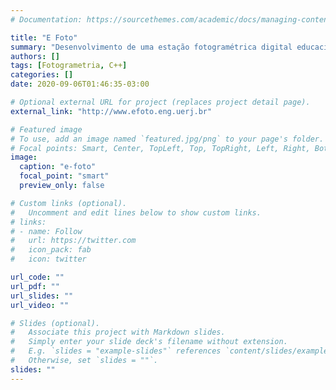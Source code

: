 ```yaml
---
# Documentation: https://sourcethemes.com/academic/docs/managing-content/

title: "E Foto"
summary: "Desenvolvimento de uma estação fotogramétrica digital educacional e livre."
authors: []
tags: [Fotogrametria, C++]
categories: []
date: 2020-09-06T01:46:35-03:00

# Optional external URL for project (replaces project detail page).
external_link: "http://www.efoto.eng.uerj.br"

# Featured image
# To use, add an image named `featured.jpg/png` to your page's folder.
# Focal points: Smart, Center, TopLeft, Top, TopRight, Left, Right, BottomLeft, Bottom, BottomRight.
image:
  caption: "e-foto"
  focal_point: "smart"
  preview_only: false

# Custom links (optional).
#   Uncomment and edit lines below to show custom links.
# links:
# - name: Follow
#   url: https://twitter.com
#   icon_pack: fab
#   icon: twitter

url_code: ""
url_pdf: ""
url_slides: ""
url_video: ""

# Slides (optional).
#   Associate this project with Markdown slides.
#   Simply enter your slide deck's filename without extension.
#   E.g. `slides = "example-slides"` references `content/slides/example-slides.md`.
#   Otherwise, set `slides = ""`.
slides: ""
---
```

